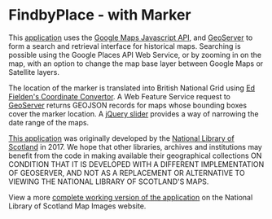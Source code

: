 FindbyPlace - with Marker
=========================

This <a href="http://maps.nls.uk/geo/find/marker/">application</a> uses the <a href="https://developers.google.com/maps/documentation/javascript/">Google Maps Javascript API</a>,  and <a href="http://geoserver.org/">GeoServer</a> to form a search and retrieval interface for historical maps. Searching is possible using the Google Places API Web Service, or by zooming in on the map, with an option to change the map base layer between Google Maps or Satellite layers. 

The location of the marker is translated into British National Grid using <a href="http://www.fieldenmaps.info/cconv/">Ed Fielden's Coordinate Convertor</a>. A Web Feature Service request to <a href="http://geoserver.org/">GeoServer</a> returns GEOJSON records for maps whose bounding boxes cover the marker location. A <a href="https://jqueryui.com/slider/">jQuery slider</a> provides a way of narrowing the date range of the maps.

<a href="http://maps.nls.uk/geo/find/marker/">This application</a> was originally developed by the <a href="http://www.nls.uk">National Library of Scotland<a> in 2017. We hope that other libraries, archives and institutions may benefit from the code in making available their geographical collections ON CONDITION THAT IT IS DEVELOPED WITH A DIFFERENT IMPLEMENTATION OF GEOSERVER, AND NOT AS A REPLACEMENT OR ALTERNATIVE TO VIEWING THE NATIONAL LIBRARY OF SCOTLAND'S MAPS.

View a more <a href="http://maps.nls.uk/geo/find/marker/">complete working version of the application</a> on the National Library of Scotland Map Images website.
